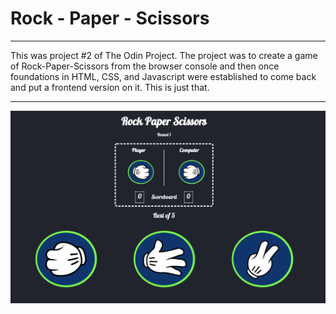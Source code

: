 # Rock - Paper - Scissors

---

This was project #2 of The Odin Project. The project was to create a game of Rock-Paper-Scissors from the browser console and then once foundations in HTML, CSS, and Javascript  were established to come back and put a frontend version on it. This is just that.

---

![alt text](rock-paper-scissors-screenshot.png)